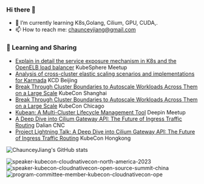 ### Hi there 👋

<!--
**chaunceyjiang/chaunceyjiang** is a ✨ _special_ ✨ repository because its `README.md` (this file) appears on your GitHub profile.

Here are some ideas to get you started:

- 🔭 I’m currently working on ...
- 🌱 I’m currently learning ...
- 👯 I’m looking to collaborate on ...
- 🤔 I’m looking for help with ...
- 💬 Ask me about ...
- 📫 How to reach me: ...
- 😄 Pronouns: ...
- ⚡ Fun fact: ...
-->
- 🌱 I’m currently learning K8s,Golang, Cilium, GPU, CUDA,. 
- 📫 How to reach me: chaunceyjiang@gmail.com

  
### 🌱 Learning and Sharing

- [Explain in detail the service exposure mechanism in K8s and the OpenELB load balancer]( https://www.bilibili.com/video/BV1Zu411D7xq) KubeSphere Meetup
- [Analysis of cross-cluster elastic scaling scenarios and implementations for Karmada](https://www.youtube.com/watch?v=uA8h6zdcl_E&list=PLj6h78yzYM2Nyih0u05FKmUb8afB0cgkX&index=6) KCD Beijing
- [Break Through Cluster Boundaries to Autoscale Workloads Across Them on a Large Scale](https://www.youtube.com/watch?v=22W1yrEJjtQ&list=PLj6h78yzYM2OJcjIuAsbbhXAaDrAnuKRB&index=78) KubeCon Shanghai
- [Break Through Cluster Boundaries to Autoscale Workloads Across Them on a Large Scale](https://www.youtube.com/watch?v=9hn7klk7fvk&list=PLj6h78yzYM2MYc0X1465RzF_7Cqf7bnqL&index=68) KubeCon Chicago
- [Kubean: A Multi-Cluster Lifecycle Management Tool](https://www.deepin.org/zh/deepin-meetup-2024-chengdu/) Deepin Meetup
- [A Deep Dive into Cilium Gateway API: The Future of Ingress Traffic Routing](https://cloudnative.to/event/cloud-native-meetup-dalian-14/) Dalian CNC
- [Project Lightning Talk: A Deep Dive into Cilium Gateway API: The Future of Ingress Traffic Routing](https://www.youtube.com/watch?v=H3LFb4Q7Hbw&list=PLj6h78yzYM2NcAGHRxgBHY8x3QTfnZQCv&index=81) KubeCon Hongkong

  
![ChaunceyJiang's GitHub stats](https://github-readme-stats.vercel.app/api?username=chaunceyjiang&count_private=true\&show_icons=true\&show=reviews,discussions_started,discussions_answered,prs_merged,prs_merged_percentage)

![speaker-kubecon-cloudnativecon-north-america-2023](https://github.com/chaunceyjiang/chaunceyjiang/assets/17962021/683f59c6-e8cb-418f-aada-754b7408f150)
![speaker-kubecon-cloudnativecon-open-source-summit-china](https://github.com/chaunceyjiang/chaunceyjiang/assets/17962021/2613d614-2fae-4b78-aae7-636dfc1d65de)
![program-committee-member-kubecon-cloudnativecon-ope](https://github.com/chaunceyjiang/chaunceyjiang/assets/17962021/63a6e17c-5e52-4c69-b609-a8dfb9018fbf)

